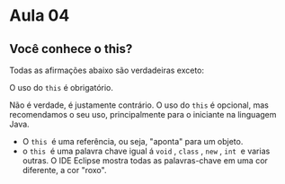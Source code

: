 # Aula 04

## **Você conhece o this?**

Todas as afirmações abaixo são verdadeiras exceto:

O uso do `this` é obrigatório.

Não é verdade, é justamente contrário. O uso do `this` é opcional, mas recomendamos o seu uso, principalmente para o iniciante na linguagem Java.

- O `this`  é uma referência, ou seja, "aponta" para um objeto.
- o `this`  é uma palavra chave igual á `void` , `class` , `new` , `int`  e varias outras. O IDE Eclipse mostra todas as palavras-chave em uma cor diferente, a cor "roxo".